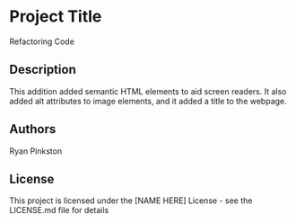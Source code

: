 # Project Title

Refactoring Code

## Description

This addition added semantic HTML elements to aid screen readers. It also added alt attributes to image elements, and it added a title to the webpage.

## Authors

Ryan Pinkston

## License

This project is licensed under the [NAME HERE] License - see the LICENSE.md file for details
